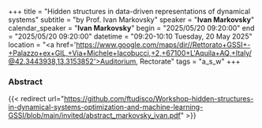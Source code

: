+++
title = "Hidden structures in data-driven representations of dynamical systems"
subtitle = "by Prof. Ivan Markovsky"
speaker = "**Ivan Markovsky**"
calendar_speaker = "<strong>Ivan Markovsky</strong>"
begin = "2025/05/20  09:20:00"
end = "2025/05/20  09:20:00"
datetime = "09:20-10:10 Tuesday, 20 May 2025"
location = "<a href='https://www.google.com/maps/dir//Rettorato+GSSI+-+Palazzo+ex+GIL,+Via+Michele+Iacobucci,+2,+67100+L'Aquila+AQ,+Italy/@42.3443938,13.3153852'>Auditorium, Rectorate</a>"
tags = "a_s_w"
+++

### Abstract
{{< redirect url="https://github.com/ftudisco/Workshop-hidden-structures-in-dynamical-systems-optimization-and-machine-learning-GSSI/blob/main/invited/abstract_markovsky_ivan.pdf" >}}
